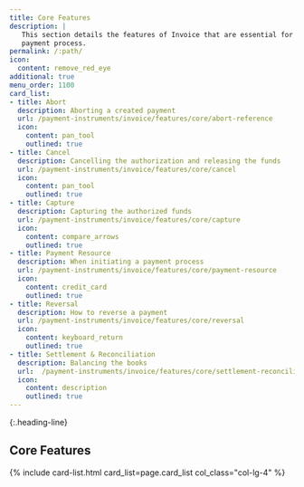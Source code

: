 ```yaml
---
title: Core Features
description: |
   This section details the features of Invoice that are essential for the
   payment process.
permalink: /:path/
icon:
  content: remove_red_eye
additional: true
menu_order: 1100
card_list:
- title: Abort
  description: Aborting a created payment
  url: /payment-instruments/invoice/features/core/abort-reference
  icon:
    content: pan_tool
    outlined: true
- title: Cancel
  description: Cancelling the authorization and releasing the funds
  url: /payment-instruments/invoice/features/core/cancel
  icon:
    content: pan_tool
    outlined: true
- title: Capture
  description: Capturing the authorized funds
  url: /payment-instruments/invoice/features/core/capture
  icon:
    content: compare_arrows
    outlined: true
- title: Payment Resource
  description: When initiating a payment process
  url: /payment-instruments/invoice/features/core/payment-resource
  icon:
    content: credit_card
    outlined: true
- title: Reversal
  description: How to reverse a payment
  url: /payment-instruments/invoice/features/core/reversal
  icon:
    content: keyboard_return
    outlined: true
- title: Settlement & Reconciliation
  description: Balancing the books
  url:  /payment-instruments/invoice/features/core/settlement-reconciliation
  icon:
    content: description
    outlined: true
---
```


{:.heading-line}

## Core Features

{% include card-list.html card_list=page.card_list
    col_class="col-lg-4" %}
